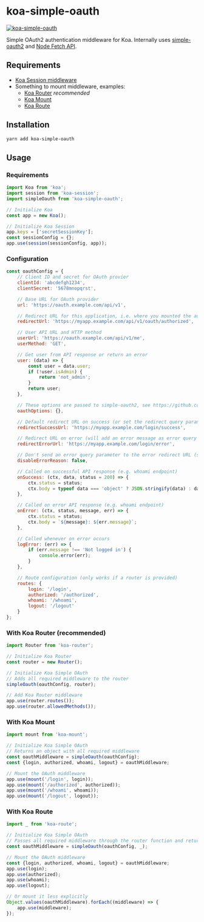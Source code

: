 # koa-simple-oauth

[![koa-simple-oauth](https://img.shields.io/npm/v/koa-simple-oauth.svg)](https://www.npmjs.com/package/koa-simple-oauth)

Simple OAuth2 authentication middleware for Koa. Internally uses [simple-oauth2](https://github.com/lelylan/simple-oauth2) and [Node Fetch API](https://github.com/bitinn/node-fetch).

## Requirements
- [Koa Session middleware](https://github.com/koajs/session)
- Something to mount middleware, examples:
  - [Koa Router](https://github.com/alexmingoia/koa-router) *recommended*
  - [Koa Mount](https://github.com/koajs/mount)
  - [Koa Route](https://github.com/koajs/route)

## Installation
```bash
yarn add koa-simple-oauth
```

## Usage
### Requirements
```javascript
import Koa from 'koa';
import session from 'koa-session';
import simpleOauth from 'koa-simple-oauth';

// Initialize Koa
const app = new Koa();

// Initialize Koa Session
app.keys = ['secretSessionKey'];
const sessionConfig = {};
app.use(session(sessionConfig, app));
```

### Configuration
```javascript
const oauthConfig = {
    // Client ID and secret for OAuth provier
    clientId: 'abcdefgh1234',
    clientSecret: '5678mnopqrst',

    // Base URL for OAuth provider
    url: 'https://oauth.example.com/api/v1',

    // Redirect URL for this application, i.e. where you mounted the authorized middleware
    redirectUrl: 'https://myapp.example.com/api/v1/oauth/authorized',

    // User API URL and HTTP method
    userUrl: 'https://oauth.example.com/api/v1/me',
    userMethod: 'GET',

    // Get user from API response or return an error
    user: (data) => {
        const user = data.user;
        if (!user.isAdmin) {
            return 'not_admin';
        }
        return user;
    },

    // These options are passed to simple-oauth2, see https://github.com/lelylan/simple-oauth2
    oauthOptions: {},

    // Default redirect URL on success (or set the redirect query parameter)
    redirectSuccessUrl: 'https://myapp.example.com/login/success',

    // Redirect URL on error (will add an error message as error query parameter by default, e.g. ?error=invalid_code_or_state)
    redirectErrorUrl: 'https://myapp.example.com/login/error',

    // Don't send an error query parameter to the error redirect URL (see above)
    disableErrorReason: false,

    // Called on successful API response (e.g. whoami endpoint)
    onSuccess: (ctx, data, status = 200) => {
        ctx.status = status;
        ctx.body = typeof data === 'object' ? JSON.stringify(data) : data;
    },

    // Called on error API response (e.g. whoami endpoint)
    onError: (ctx, status, message, err) => {
        ctx.status = status;
        ctx.body = `${message}: ${err.message}`;
    },

    // Called whenever on error occurs
    logError: (err) => {
        if (err.message !== 'Not logged in') {
            console.error(err);
        }
    },

    // Route configuration (only works if a router is provided)
    routes: {
        login: '/login',
        authorized: '/authorized',
        whoami: '/whoami',
        logout: '/logout'
    }
};
```

### With Koa Router (recommended)
```javascript
import Router from 'koa-router';

// Initialize Koa Router
const router = new Router();

// Initialize Koa Simple OAuth
// Adds all required middleware to the router
simpleOauth(oauthConfig, router);

// Add Koa Router middleware
app.use(router.routes());
app.use(router.allowedMethods());
```

### With Koa Mount
```javascript
import mount from 'koa-mount';

// Initialize Koa Simple OAuth
// Returns an object with all required middleware
const oauthMiddleware = simpleOauth(oauthConfig);
const {login, authorized, whoami, logout} = oauthMiddleware;

// Mount the OAuth middleware
app.use(mount('/login', login));
app.use(mount('/authorized', authorized));
app.use(mount('/whoami', whoami));
app.use(mount('/logout', logout));
```

### With Koa Route
```javascript
import _ from 'koa-route';

// Initialize Koa Simple OAuth
// Passes all required middleware through the router function and returns the resulting middleware as an object
const oauthMiddleware = simpleOauth(oauthConfig, _);

// Mount the OAuth middleware
const {login, authorized, whoami, logout} = oauthMiddleware;
app.use(login);
app.use(authorized);
app.use(whoami);
app.use(logout);

// Or mount it less explicitly
Object.values(oauthMiddleware).forEach((middleware) => {
    app.use(middleware);
});
```
